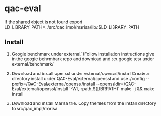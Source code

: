 # qac-eval
If the shared object is not found
export LD_LIBRARY_PATH=../src/qac_impl/marisa/lib/:$LD_LIBRARY_PATH

## Install 
1. Google benchmark under external/ (Follow installation instructions give in
   the google behcmhark repo and download and set google test under external/behchmark/
2. Download and install openssl under external/openssl/install
   Create a directory install under QAC-Eval/external/openssl and use 
./config --prefix=<path>/QAC-Eval/external/openssl/install --openssldir=<path>/QAC-Eval/external/openssl/install '-Wl,-rpath,$(LIBRPATH)'
    make -j && make install

3. Download and install Marisa trie. Copy the files from the install directory
   to src/qac_impl/marisa


